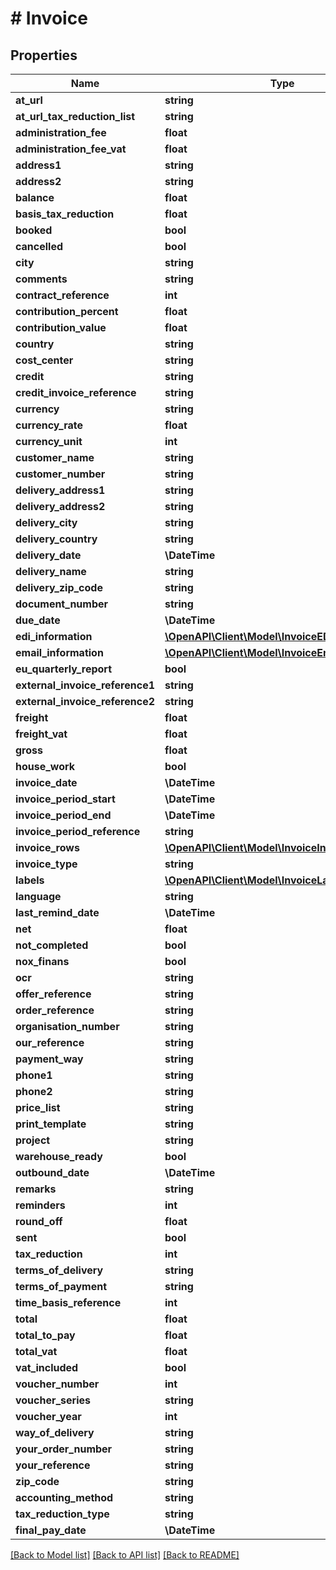 # # Invoice

## Properties

Name | Type | Description | Notes
------------ | ------------- | ------------- | -------------
**at_url** | **string** |  | [optional]
**at_url_tax_reduction_list** | **string** |  | [optional]
**administration_fee** | **float** |  | [optional]
**administration_fee_vat** | **float** |  | [optional]
**address1** | **string** |  | [optional]
**address2** | **string** |  | [optional]
**balance** | **float** |  | [optional]
**basis_tax_reduction** | **float** |  | [optional]
**booked** | **bool** |  | [optional]
**cancelled** | **bool** |  | [optional]
**city** | **string** |  | [optional]
**comments** | **string** |  | [optional]
**contract_reference** | **int** |  | [optional]
**contribution_percent** | **float** |  | [optional]
**contribution_value** | **float** |  | [optional]
**country** | **string** |  | [optional]
**cost_center** | **string** |  | [optional]
**credit** | **string** |  | [optional]
**credit_invoice_reference** | **string** |  | [optional]
**currency** | **string** |  | [optional]
**currency_rate** | **float** |  | [optional]
**currency_unit** | **int** |  | [optional]
**customer_name** | **string** |  | [optional]
**customer_number** | **string** |  |
**delivery_address1** | **string** |  | [optional]
**delivery_address2** | **string** |  | [optional]
**delivery_city** | **string** |  | [optional]
**delivery_country** | **string** |  | [optional]
**delivery_date** | **\DateTime** |  | [optional]
**delivery_name** | **string** |  | [optional]
**delivery_zip_code** | **string** |  | [optional]
**document_number** | **string** |  | [optional]
**due_date** | **\DateTime** |  | [optional]
**edi_information** | [**\OpenAPI\Client\Model\InvoiceEDIInformation**](InvoiceEDIInformation.md) |  | [optional]
**email_information** | [**\OpenAPI\Client\Model\InvoiceEmailInformation**](InvoiceEmailInformation.md) |  | [optional]
**eu_quarterly_report** | **bool** |  | [optional]
**external_invoice_reference1** | **string** |  | [optional]
**external_invoice_reference2** | **string** |  | [optional]
**freight** | **float** |  | [optional]
**freight_vat** | **float** |  | [optional]
**gross** | **float** |  | [optional]
**house_work** | **bool** |  | [optional]
**invoice_date** | **\DateTime** |  | [optional]
**invoice_period_start** | **\DateTime** |  | [optional]
**invoice_period_end** | **\DateTime** |  | [optional]
**invoice_period_reference** | **string** |  | [optional]
**invoice_rows** | [**\OpenAPI\Client\Model\InvoiceInvoiceRow[]**](InvoiceInvoiceRow.md) |  | [optional]
**invoice_type** | **string** |  | [optional]
**labels** | [**\OpenAPI\Client\Model\InvoiceLabel[]**](InvoiceLabel.md) |  | [optional]
**language** | **string** |  | [optional]
**last_remind_date** | **\DateTime** |  | [optional]
**net** | **float** |  | [optional]
**not_completed** | **bool** |  | [optional]
**nox_finans** | **bool** |  | [optional]
**ocr** | **string** |  | [optional]
**offer_reference** | **string** |  | [optional]
**order_reference** | **string** |  | [optional]
**organisation_number** | **string** |  | [optional]
**our_reference** | **string** |  | [optional]
**payment_way** | **string** |  | [optional]
**phone1** | **string** |  | [optional]
**phone2** | **string** |  | [optional]
**price_list** | **string** |  | [optional]
**print_template** | **string** |  | [optional]
**project** | **string** |  | [optional]
**warehouse_ready** | **bool** |  | [optional]
**outbound_date** | **\DateTime** |  | [optional]
**remarks** | **string** |  | [optional]
**reminders** | **int** |  | [optional]
**round_off** | **float** |  | [optional]
**sent** | **bool** |  | [optional]
**tax_reduction** | **int** |  | [optional]
**terms_of_delivery** | **string** |  | [optional]
**terms_of_payment** | **string** |  | [optional]
**time_basis_reference** | **int** |  | [optional]
**total** | **float** |  | [optional]
**total_to_pay** | **float** |  | [optional]
**total_vat** | **float** |  | [optional]
**vat_included** | **bool** |  | [optional]
**voucher_number** | **int** |  | [optional]
**voucher_series** | **string** |  | [optional]
**voucher_year** | **int** |  | [optional]
**way_of_delivery** | **string** |  | [optional]
**your_order_number** | **string** |  | [optional]
**your_reference** | **string** |  | [optional]
**zip_code** | **string** |  | [optional]
**accounting_method** | **string** |  | [optional]
**tax_reduction_type** | **string** |  | [optional]
**final_pay_date** | **\DateTime** |  | [optional]

[[Back to Model list]](../../README.md#models) [[Back to API list]](../../README.md#endpoints) [[Back to README]](../../README.md)
